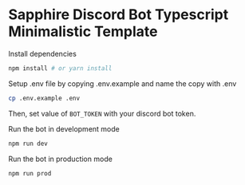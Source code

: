 # Sapphire Discord Bot Typescript Minimalistic Template

Install dependencies

```bash
npm install # or yarn install
```

Setup .env file by copying .env.example and name the copy with .env

```bash
cp .env.example .env
```

Then, set value of `BOT_TOKEN` with your discord bot token.


Run the bot in development mode

```bash
npm run dev
```

Run the bot in production mode

```bash
npm run prod
```
